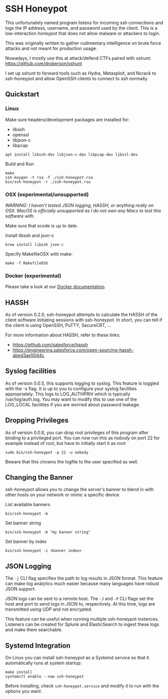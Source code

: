 # SSH Honeypot

This unfortunately named program listens for incoming ssh connections
and logs the IP address, username, and password used by the
client. This is a low-interaction honeypot that does not allow malware
or attackers to login.

This was originally written to gather rudimentary intelligence on
brute force attacks and not meant for production usage.

Nowadays, I mostly use this at attack/defend CTFs paired with sshunt:
https://github.com/droberson/sshunt

I set up sshunt to forward tools such as Hydra, Metasploit, and Ncrack
to ssh-honeypot and allow OpenSSH clients to connect to ssh normally.


## Quickstart

### Linux

Make sure headers/development packages are installed for:

- libssh
- openssl
- libjson-c
- libpcap

```
apt install libssh-dev libjson-c-dev libpcap-dev libssl-dev
```

Build and Run

```
make
ssh-keygen -t rsa -f ./ssh-honeypot.rsa
bin/ssh-honeypot -r ./ssh-honeypot.rsa
```

### OSX (experimental/unsupported)

_WARNING: I haven't tested JSON logging, HASSH, or anything really on
OSX. MacOS is officially unsupported as I do not own any Macs to test
this software with._

Make sure that xcode is up to date.

Install libssh and json-c

```
brew install libssh json-c
```

Specify MakefileOSX with make:

```
make -f MakefileOSX
```


### Docker (experimental)

Please take a look at our [Docker documentation](docker/README.md).


## HASSH

As of version 0.2.0, ssh-honeypot attempts to calculate the HASSH of
the client software initiating sessions with ssh-honeypot. In short,
you can tell if the client is using OpenSSH, PuTTY, SecureCRT, ...

For more information about HASSH, refer to these links:

- https://github.com/salesforce/hassh
- https://engineering.salesforce.com/open-sourcing-hassh-abed3ae5044c

## Syslog facilities

As of version 0.0.5, this supports logging to syslog. This feature is
toggled with the -s flag. It is up to you to configure your syslog
facilities appropriately. This logs to LOG_AUTHPRIV which is typically
/var/log/auth.log. You may want to modify this to use one of the
LOG_LOCAL facilities if you are worried about password leakage.


## Dropping Privileges

As of version 0.0.8, you can drop root privileges of this program
after binding to a privileged port. You can now run this as _nobody_
on port 22 for example instead of root, but have to initially start it
as root:

```
sudo bin/ssh-honeypot -p 22 -u nobody
```

Beware that this chowns the logfile to the user specified as well.


## Changing the Banner

ssh-honeypot allows you to change the server's banner to blend in with
other hosts on your network or mimic a specific device.

List available banners

```
bin/ssh-honeypot -b
```

Set banner string

```
bin/ssh-honeypot -b "my banner string"
```

Set banner by index

```
bin/ssh-honeypot -i <banner index>
```


## JSON Logging

The `-j` CLI flag specifies the path to log results in JSON
format. This feature can make log analytics much easier because many
languages have robust JSON support.

JSON logs can be sent to a remote host. The `-J` and `-P` CLI flags
set the host and port to send logs in JSON to, respectively. At this
time, logs are transmitted using UDP and not encrypted.

This feature can be useful when running multiple ssh-honeypot
instances. Listeners can be created for Splunk and ElasticSearch to
ingest these logs and make them searchable.


## Systemd Integration

On Linux you can install ssh-honeypot as a Systemd service so that it
automatically runs at system startup:

```
make install
systemctl enable --now ssh-honeypot
```

Before installing, check `ssh-honeypot.service` and modify it to run
with the options you want.

